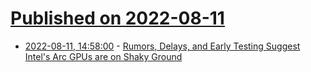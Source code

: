 # [Published on 2022-08-11](index.md)

* [2022-08-11, 14:58:00](https://soylentnews.org/article.pl?sid=22/08/10/2016255&from=rss) - [Rumors, Delays, and Early Testing Suggest Intel's Arc GPUs are on Shaky Ground](https://soylentnews.org/article.pl?sid=22/08/10/2016255&from=rss)

